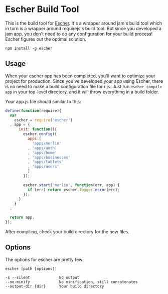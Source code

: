 # Escher Build Tool

This is the build tool for [Escher](https://github.com/goodybag/escher). It's a wrapper around jam's build tool which in turn is a wrapper around requirejs's build tool. But since you developed a jam app, you don't need to do any configuration for your build process! Escher figures out the optimal solution.

```
npm install -g escher
```

## Usage

When your escher app has been completed, you'll want to optimize your project for production. Since you've developed your app using Escher, there is no need to make a build configuration file for r.js. Just run ```escher compile app``` in your top-level directory, and it will throw everything in a build folder.


Your app.js file should similar to this:

```javascript
define(function(require){
  var
    escher = require('escher')
  , app = {
      init: function(){
        escher.config({
          apps:[
            'apps/merlin'
          , 'apps/auth'
          , 'apps/home'
          , 'apps/businesses'
          , 'apps/tablets'
          , 'apps/users'
          ]
        });

        escher.start('merlin', function(err, app) {
          if (err) return escher.logger.error(err);
        });
      }
    }
  ;

  return app;
});
```

After compiling, check your build directory for the new files.

## Options

The options for escher are pretty few:

```
escher [path [options]]

-s --silent             No output
--no-minify             No minification, still concatenates
--output-dir {dir}      Your build directory
```
